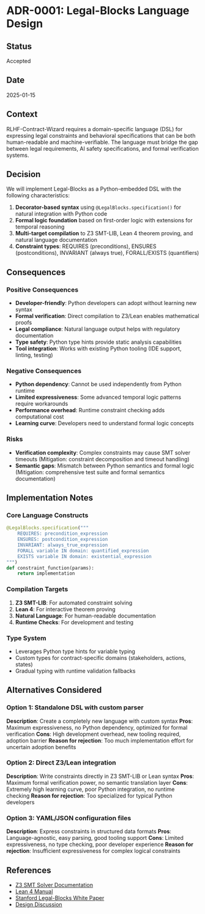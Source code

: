 # ADR-0001: Legal-Blocks Language Design

## Status
Accepted

## Date
2025-01-15

## Context
RLHF-Contract-Wizard requires a domain-specific language (DSL) for expressing legal constraints and behavioral specifications that can be both human-readable and machine-verifiable. The language must bridge the gap between legal requirements, AI safety specifications, and formal verification systems.

## Decision
We will implement Legal-Blocks as a Python-embedded DSL with the following characteristics:

1. **Decorator-based syntax** using `@LegalBlocks.specification()` for natural integration with Python code
2. **Formal logic foundation** based on first-order logic with extensions for temporal reasoning
3. **Multi-target compilation** to Z3 SMT-LIB, Lean 4 theorem proving, and natural language documentation
4. **Constraint types**: REQUIRES (preconditions), ENSURES (postconditions), INVARIANT (always true), FORALL/EXISTS (quantifiers)

## Consequences

### Positive Consequences
- **Developer-friendly**: Python developers can adopt without learning new syntax
- **Formal verification**: Direct compilation to Z3/Lean enables mathematical proofs
- **Legal compliance**: Natural language output helps with regulatory documentation
- **Type safety**: Python type hints provide static analysis capabilities
- **Tool integration**: Works with existing Python tooling (IDE support, linting, testing)

### Negative Consequences
- **Python dependency**: Cannot be used independently from Python runtime
- **Limited expressiveness**: Some advanced temporal logic patterns require workarounds
- **Performance overhead**: Runtime constraint checking adds computational cost
- **Learning curve**: Developers need to understand formal logic concepts

### Risks
- **Verification complexity**: Complex constraints may cause SMT solver timeouts (Mitigation: constraint decomposition and timeout handling)
- **Semantic gaps**: Mismatch between Python semantics and formal logic (Mitigation: comprehensive test suite and formal semantics documentation)

## Implementation Notes

### Core Language Constructs
```python
@LegalBlocks.specification("""
    REQUIRES: precondition_expression
    ENSURES: postcondition_expression  
    INVARIANT: always_true_expression
    FORALL variable IN domain: quantified_expression
    EXISTS variable IN domain: existential_expression
""")
def constraint_function(params):
    return implementation
```

### Compilation Targets
1. **Z3 SMT-LIB**: For automated constraint solving
2. **Lean 4**: For interactive theorem proving
3. **Natural Language**: For human-readable documentation
4. **Runtime Checks**: For development and testing

### Type System
- Leverages Python type hints for variable typing
- Custom types for contract-specific domains (stakeholders, actions, states)
- Gradual typing with runtime validation fallbacks

## Alternatives Considered

### Option 1: Standalone DSL with custom parser
**Description**: Create a completely new language with custom syntax
**Pros**: Maximum expressiveness, no Python dependency, optimized for formal verification
**Cons**: High development overhead, new tooling required, adoption barrier
**Reason for rejection**: Too much implementation effort for uncertain adoption benefits

### Option 2: Direct Z3/Lean integration
**Description**: Write constraints directly in Z3 SMT-LIB or Lean syntax
**Pros**: Maximum formal verification power, no semantic translation layer
**Cons**: Extremely high learning curve, poor Python integration, no runtime checking
**Reason for rejection**: Too specialized for typical Python developers

### Option 3: YAML/JSON configuration files
**Description**: Express constraints in structured data formats
**Pros**: Language-agnostic, easy parsing, good tooling support
**Cons**: Limited expressiveness, no type checking, poor developer experience
**Reason for rejection**: Insufficient expressiveness for complex logical constraints

## References
- [Z3 SMT Solver Documentation](https://z3prover.github.io/)
- [Lean 4 Manual](https://lean-lang.org/lean4/doc/)
- [Stanford Legal-Blocks White Paper](https://arxiv.org/abs/2501.XXXXX)
- [Design Discussion](https://github.com/danieleschmidt/RLHF-Contract-Wizard/discussions/1)